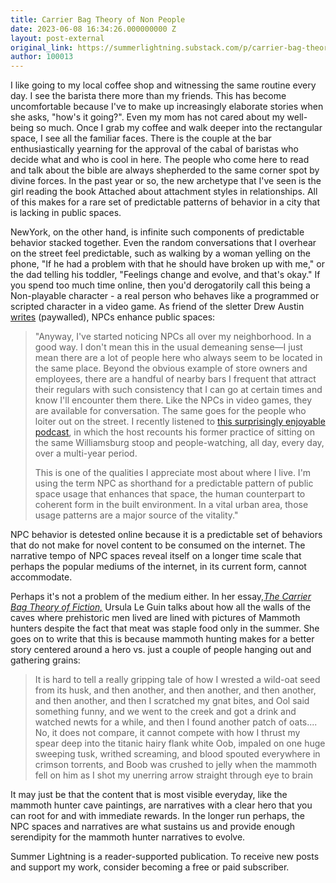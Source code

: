 ```yaml
---
title: Carrier Bag Theory of Non People
date: 2023-06-08 16:34:26.000000000 Z
layout: post-external
original_link: https://summerlightning.substack.com/p/carrier-bag-theory-of-non-people
author: 100013
---
```


I like going to my local coffee shop and witnessing the same routine every day. I see the barista there more than my friends. This has become uncomfortable because I've to make up increasingly elaborate stories when she asks, "how's it going?". Even my mom has not cared about my well-being so much. Once I grab my coffee and walk deeper into the rectangular space, I see all the familiar faces. There is the couple at the bar enthusiastically yearning for the approval of the cabal of baristas who decide what and who is cool in here. The people who come here to read and talk about the bible are always shepherded to the same corner spot by divine forces. In the past year or so, the new archetype that I've seen is the girl reading the book Attached about attachment styles in relationships. All of this makes for a rare set of predictable patterns of behavior in a city that is lacking in public spaces. 

NewYork, on the other hand, is infinite such components of predictable behavior stacked together. Even the random conversations that I overhear on the street feel predictable, such as walking by a woman yelling on the phone, "If he had a problem with that he should have broken up with me," or the dad telling his toddler, "Feelings change and evolve, and that's okay." If you spend too much time online, then you'd derogatorily call this being a Non-playable character - a real person who behaves like a programmed or scripted character in a video game. As friend of the sletter Drew Austin [writes](https://kneelingbus.substack.com/p/non-people-non-places-non-things?publication_id=12645&post_id=111685772&isFreemail=false) (paywalled), NPCs enhance public spaces: 

> "Anyway, I've started noticing NPCs all over my neighborhood. In a good way. I don't mean this in the usual demeaning sense—I just mean there are a lot of people here who always seem to be located in the same place. Beyond the obvious example of store owners and employees, there are a handful of nearby bars I frequent that attract their regulars with such consistency that I can go at certain times and know I'll encounter them there. Like the NPCs in video games, they are available for conversation. The same goes for the people who loiter out on the street. I recently listened to [this surprisingly enjoyable podcast](https://substack.com/redirect/8533bfb8-5e00-4e20-8524-b39a30e36fb5?j=eyJ1IjoiazBnaiJ9.OT5--m8fMy1amrl6qTwULCO_X2JmLb_XvExbw_IFOL0), in which the host recounts his former practice of sitting on the same Williamsburg stoop and people-watching, all day, every day, over a multi-year period.
> 
> This is one of the qualities I appreciate most about where I live. I'm using the term NPC as shorthand for a predictable pattern of public space usage that enhances that space, the human counterpart to coherent form in the built environment. In a vital urban area, those usage patterns are a major source of the vitality." 

NPC behavior is detested online because it is a predictable set of behaviors that do not make for novel content to be consumed on the internet. The narrative tempo of NPC spaces reveal itself on a longer time scale that perhaps the popular mediums of the internet, in its current form, cannot accommodate. 

Perhaps it's not a problem of the medium either. In her essay,_[The Carrier Bag Theory of Fiction,](https://otherfutures.nl/uploads/documents/le-guin-the-carrier-bag-theory-of-fiction.pdf)_ Ursula Le Guin talks about how all the walls of the caves where prehistoric men lived are lined with pictures of Mammoth hunters despite the fact that meat was staple food only in the summer. She goes on to write that this is because mammoth hunting makes for a better story centered around a hero vs. just a couple of people hanging out and gathering grains:

> It is hard to tell a really gripping tale of how I wrested a wild-oat seed from its husk, and then another, and then another, and then another, and then another, and then I scratched my gnat bites, and Ool said something funny, and we went to the creek and got a drink and watched newts for a while, and then I found another patch of oats.... No, it does not compare, it cannot compete with how I thrust my spear deep into the titanic hairy flank white Oob, impaled on one huge sweeping tusk, writhed screaming, and blood spouted everywhere in crimson torrents, and Boob was crushed to jelly when the mammoth fell on him as I shot my unerring arrow straight through eye to brain

It may just be that the content that is most visible everyday, like the mammoth hunter cave paintings, are narratives with a clear hero that you can root for and with immediate rewards. In the longer run perhaps, the NPC spaces and narratives are what sustains us and provide enough serendipity for the mammoth hunter narratives to evolve. 

Summer Lightning is a reader-supported publication. To receive new posts and support my work, consider becoming a free or paid subscriber.

